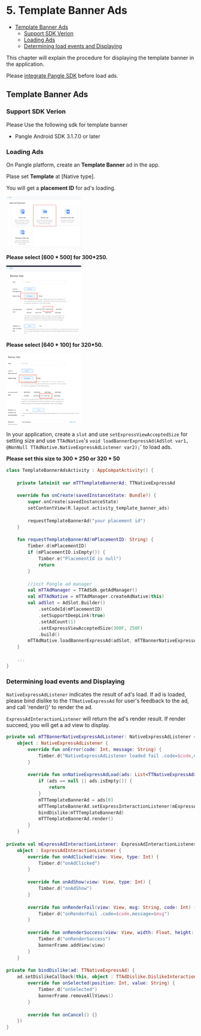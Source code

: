 # 5. Template Banner Ads


* [Template Banner Ads](#start/template_banner_ad)
  * [Support SDK Verion](#start/template_banner_support_version)
  * [Loading Ads](#start/template_banner_ad_load)
  * [Determining load events and Displaying](#start/template_banner_ad_loadevent)


This chapter will explain the procedure for displaying the template banner in the application.

Please [integrate Pangle SDK](1-integrate_en.md) before load ads.


<a name="start/template_banner_ad"></a>
## Template Banner Ads

<a name="start/template_banner_support_version"></a>
### Support SDK Verion
Please Use the following sdk for template banner
 - Pangle Android SDK 3.1.7.0 or later

<a name="start/template_banner_ad_load"></a>
### Loading Ads

On Pangle platform, create an **Template Banner** ad in the app.

Plase set **Template** at [Native type].

You will get a **placement ID** for ad's loading.

<img src="../pics/template_banner_add.png" alt="drawing" width="200"/>

**Please select [600 * 500]  for 300*250.**

<img src="../pics/template_banner_set.png" alt="drawing" width="200"/>

**Please select [640 * 100]  for 320*50.**

<img src="../pics/template320_add.png" alt="drawing" width="200"/>


In your application, create a `slot` and use `setExpressViewAcceptedSize` for setting size and use `TTAdNative`'s `void loadBannerExpressAd(AdSlot var1, @NonNull TTAdNative.NativeExpressAdListener var2);`' to load ads.

**Please set this size to 300 * 250 or 320 * 50**


```kotlin
class TemplateBannerAdsActivity : AppCompatActivity() {

    private lateinit var mTTTemplateBannerAd: TTNativeExpressAd

    override fun onCreate(savedInstanceState: Bundle?) {
        super.onCreate(savedInstanceState)
        setContentView(R.layout.activity_template_banner_ads)

        requestTemplateBannerAd("your placement id")
    }

    fun requestTemplateBannerAd(mPlacementID: String) {
        Timber.d(mPlacementID)
        if (mPlacementID.isEmpty()) {
            Timber.e("PlacementId is null")
            return
        }

        //init Pangle ad manager
        val mTTAdManager = TTAdSdk.getAdManager()
        val mTTAdNative = mTTAdManager.createAdNative(this)
        val adSlot = AdSlot.Builder()
            .setCodeId(mPlacementID)
            .setSupportDeepLink(true)
            .setAdCount(1)
            .setExpressViewAcceptedSize(300F, 250F)
            .build()
        mTTAdNative.loadBannerExpressAd(adSlot, mTTBannerNativeExpressAdListener)
    }

    ...
}

```

<a name="start/template_banner_ad_loadevent"></a>
### Determining load events and Displaying

`NativeExpressAdListener` indicates the result of ad's load. If ad is loaded, please bind dislike to the `TTNativeExpressAd` for user's feedback to the ad, and call 'render()' to render the ad.

 `ExpressAdInteractionListener` will return the ad's render result. If render succeed, you will get a ad view to display.

```kotlin
private val mTTBannerNativeExpressAdListener: NativeExpressAdListener =
    object : NativeExpressAdListener {
        override fun onError(code: Int, message: String) {
            Timber.d("NativeExpressAdListener loaded fail .code=$code,message=$message")
        }

        override fun onNativeExpressAdLoad(ads: List<TTNativeExpressAd>) {
            if (ads == null || ads.isEmpty()) {
                return
            }
            mTTTemplateBannerAd = ads[0]
            mTTTemplateBannerAd.setExpressInteractionListener(mExpressAdInteractionListener)
            bindDislike(mTTTemplateBannerAd)
            mTTTemplateBannerAd.render()
        }
    }

private val mExpressAdInteractionListener: ExpressAdInteractionListener =
    object : ExpressAdInteractionListener {
        override fun onAdClicked(view: View, type: Int) {
            Timber.d("onAdClicked")
        }

        override fun onAdShow(view: View, type: Int) {
            Timber.d("onAdShow")
        }

        override fun onRenderFail(view: View, msg: String, code: Int) {
            Timber.d("onRenderFail .code=$code,message=$msg")
        }

        override fun onRenderSuccess(view: View, width: Float, height: Float) {
            Timber.d("onRenderSuccess")
            bannerFrame.addView(view)
        }
    }

private fun bindDislike(ad: TTNativeExpressAd) {
    ad.setDislikeCallback(this, object : TTAdDislike.DislikeInteractionCallback {
        override fun onSelected(position: Int, value: String) {
            Timber.d("onSelected")
            bannerFrame.removeAllViews()
        }

        override fun onCancel() {}
    })
}
```
